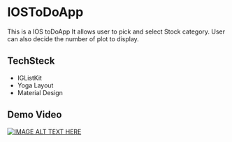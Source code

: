 # IOSToDoApp

This is a IOS toDoApp
It allows user to pick and select Stock category.
User can also decide the number of plot to display.

## TechSteck
- IGListKit
- Yoga Layout
- Material Design

## Demo Video
[![IMAGE ALT TEXT HERE](https://img.youtube.com/vi/2oEek6C_SFQ/0.jpg)](https://www.youtube.com/watch?v=2oEek6C_SFQ)
